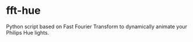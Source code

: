 # fft-hue

Python script based on Fast Fourier Transform to dynamically animate your Philips Hue lights.
